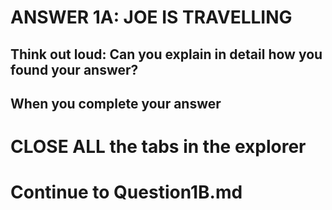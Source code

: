 ANSWER 1A: JOE IS TRAVELLING 
=============================


Think out loud: Can you explain in detail how you found your answer?
-

When you complete your answer 
-
CLOSE ALL the tabs in the explorer 
=========


Continue to Question1B.md
=========================

